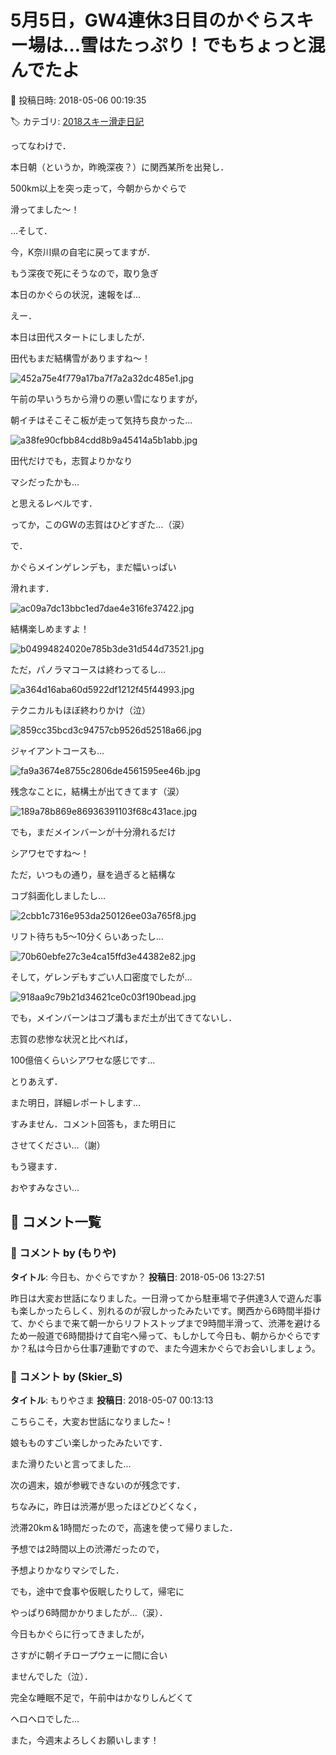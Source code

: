 # 5月5日，GW4連休3日目のかぐらスキー場は…雪はたっぷり！でもちょっと混んでたよ

📅 投稿日時: 2018-05-06 00:19:35

🏷️ カテゴリ: [2018スキー滑走日記](c11b88dc181f34079ab41db74a3587646.md)

ってなわけで．


本日朝（というか，昨晩深夜？）に関西某所を出発し．


500km以上を突っ走って，今朝からかぐらで


滑ってました～！


…そして．


今，K奈川県の自宅に戻ってますが．


もう深夜で死にそうなので，取り急ぎ


本日のかぐらの状況，速報をば…





えー．


本日は田代スタートにしましたが．


田代もまだ結構雪がありますね～！




![452a75e4f779a17ba7f7a2a32dc485e1.jpg](images/452a75e4f779a17ba7f7a2a32dc485e1.jpg)




午前の早いうちから滑りの悪い雪になりますが，


朝イチはそこそこ板が走って気持ち良かった…




![a38fe90cfbb84cdd8b9a45414a5b1abb.jpg](images/a38fe90cfbb84cdd8b9a45414a5b1abb.jpg)




田代だけでも，志賀よりかなり


マシだったかも…


と思えるレベルです．


ってか，このGWの志賀はひどすぎた…（涙）





で．


かぐらメインゲレンデも，まだ幅いっぱい


滑れます．




![ac09a7dc13bbc1ed7dae4e316fe37422.jpg](images/ac09a7dc13bbc1ed7dae4e316fe37422.jpg)




結構楽しめますよ！




![b04994824020e785b3de31d544d73521.jpg](images/b04994824020e785b3de31d544d73521.jpg)







ただ，パノラマコースは終わってるし…




![a364d16aba60d5922df1212f45f44993.jpg](images/a364d16aba60d5922df1212f45f44993.jpg)




テクニカルもほぼ終わりかけ（泣）




![859cc35bcd3c94757cb9526d52518a66.jpg](images/859cc35bcd3c94757cb9526d52518a66.jpg)




ジャイアントコースも…




![fa9a3674e8755c2806de4561595ee46b.jpg](images/fa9a3674e8755c2806de4561595ee46b.jpg)




残念なことに，結構土が出てきてます（涙）




![189a78b869e86936391103f68c431ace.jpg](images/189a78b869e86936391103f68c431ace.jpg)







でも，まだメインバーンが十分滑れるだけ


シアワセですね～！


ただ，いつもの通り，昼を過ぎると結構な


コブ斜面化しましたし…




![2cbb1c7316e953da250126ee03a765f8.jpg](images/2cbb1c7316e953da250126ee03a765f8.jpg)




リフト待ちも5～10分くらいあったし…




![70b60ebfe27c3e4ca15ffd3e44382e82.jpg](images/70b60ebfe27c3e4ca15ffd3e44382e82.jpg)




そして，ゲレンデもすごい人口密度でしたが…




![918aa9c79b21d34621ce0c03f190bead.jpg](images/918aa9c79b21d34621ce0c03f190bead.jpg)




でも，メインバーンはコブ溝もまだ土が出てきてないし．


志賀の悲惨な状況と比べれば，


100億倍くらいシアワセな感じです…





とりあえず．


また明日，詳細レポートします…





すみません．コメント回答も，また明日に


させてください…（謝）


もう寝ます．


おやすみなさい…

## 💬 コメント一覧

### 💬 コメント by (もりや)
**タイトル**: 今日も、かぐらですか？
**投稿日**: 2018-05-06 13:27:51

昨日は大変お世話になりました。一日滑ってから駐車場で子供達3人で遊んだ事も楽しかったらしく、別れるのが寂しかったみたいです。関西から6時間半掛けて、かぐらまで来て朝一からリフトストップまで9時間半滑って、渋滞を避けるため一般道で6時間掛けて自宅へ帰って、もしかして今日も、朝からかぐらですか？私は今日から仕事7連勤ですので、また今週末かぐらでお会いしましょう。

### 💬 コメント by (Skier_S)
**タイトル**: もりやさま
**投稿日**: 2018-05-07 00:13:13

こちらこそ，大変お世話になりました~！

娘もものすごい楽しかったみたいです．

また滑りたいと言ってました…

次の週末，娘が参戦できないのが残念です．



ちなみに，昨日は渋滞が思ったほどひどくなく，

渋滞20km＆1時間だったので，高速を使って帰りました．

予想では2時間以上の渋滞だったので，

予想よりかなりマシでした．

でも，途中で食事や仮眠したりして，帰宅に

やっぱり6時間かかりましたが…（涙）．



今日もかぐらに行ってきましたが，

さすがに朝イチロープウェーに間に合い

ませんでした（泣）．

完全な睡眠不足で，午前中はかなりしんどくて

ヘロヘロでした…



また，今週末よろしくお願いします！


